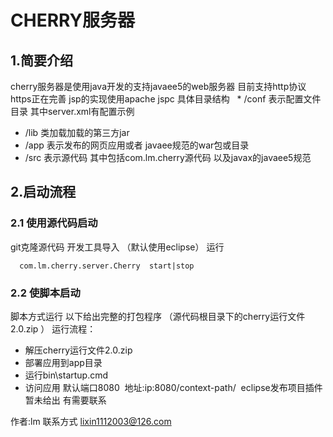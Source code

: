 CHERRY服务器
=====================

## 1.简要介绍 ##
 cherry服务器是使用java开发的支持javaee5的web服务器 目前支持http协议 https正在完善 jsp的实现使用apache jspc 具体目录结构
   * /conf 表示配置文件目录 其中server.xml有配置示例
   * /lib 类加载加载的第三方jar
   * /app 表示发布的网页应用或者 javaee规范的war包或目录
   * /src 表示源代码 其中包括com.lm.cherry源代码 以及javax的javaee5规范

## 2.启动流程 ##
 ### 2.1 使用源代码启动 ###
git克隆源代码  开发工具导入 （默认使用eclipse） 运行
```start
  com.lm.cherry.server.Cherry  start|stop
```
### 2.2 使脚本启动 ###
 脚本方式运行 以下给出完整的打包程序 （源代码根目录下的cherry运行文件2.0.zip ）
 运行流程：
 * 解压cherry运行文件2.0.zip 
 * 部署应用到app目录 
 * 运行bin\startup.cmd 
 * 访问应用 默认端口8080  地址:ip:8080/context-path/
  eclipse发布项目插件 暂未给出 有需要联系   
  
作者:lm  联系方式 lixin1112003@126.com
